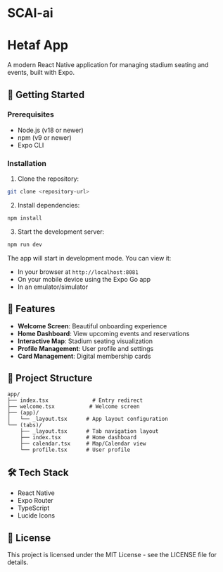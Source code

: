 ﻿# SCAI-ai
# Hetaf App

A modern React Native application for managing stadium seating and events, built with Expo.

## 🚀 Getting Started

### Prerequisites

- Node.js (v18 or newer)
- npm (v9 or newer)
- Expo CLI

### Installation

1. Clone the repository:
```bash
git clone <repository-url>
```

2. Install dependencies:
```bash
npm install
```

3. Start the development server:
```bash
npm run dev
```

The app will start in development mode. You can view it:
- In your browser at `http://localhost:8081`
- On your mobile device using the Expo Go app
- In an emulator/simulator

## 📱 Features

- **Welcome Screen**: Beautiful onboarding experience
- **Home Dashboard**: View upcoming events and reservations
- **Interactive Map**: Stadium seating visualization
- **Profile Management**: User profile and settings
- **Card Management**: Digital membership cards

## 📂 Project Structure

```
app/
├── index.tsx              # Entry redirect
├── welcome.tsx           # Welcome screen
├── (app)/
│   └── _layout.tsx      # App layout configuration
└── (tabs)/
    ├── _layout.tsx      # Tab navigation layout
    ├── index.tsx        # Home dashboard
    ├── calendar.tsx     # Map/Calendar view
    └── profile.tsx      # User profile
```

## 🛠 Tech Stack

- React Native
- Expo Router
- TypeScript
- Lucide Icons

## 📄 License

This project is licensed under the MIT License - see the LICENSE file for details.
